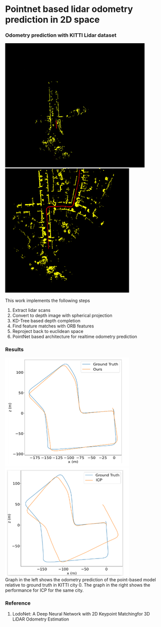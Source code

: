 # Pointnet based lidar odometry prediction in 2D space

### Odometry prediction with KITTI Lidar dataset

<div align="left">
  <img src="odom.gif" alt="Image 1" width="450" height="400" style="margin-right: 5px;">
  <img src="map.png" alt="Image 2" width="400" height="400">
</div>

This work implements the following steps
1. Extract lidar scans
2. Convert to depth image with spherical projection
3. KD-Tree based depth completion
4. Find feature matches with ORB features
5. Reproject back to euclidean space 
3. PointNet based architecture for realtime odometry prediction

### Results

<div align="left">
  <img src="model_output.png" alt="Image 1" width="400" height="350" style="margin-right: 20px;">
  <img src="icp_output.png" alt="Image 2" width="400" height="350">
</div>
Graph in the left shows the odometry prediction of the point-based model relative to ground truth in KITTI city 0. The graph in the right shows the performance for ICP for the same city. 

### Reference
1. LodoNet: A Deep Neural Network with 2D Keypoint Matchingfor 3D LiDAR Odometry Estimation
